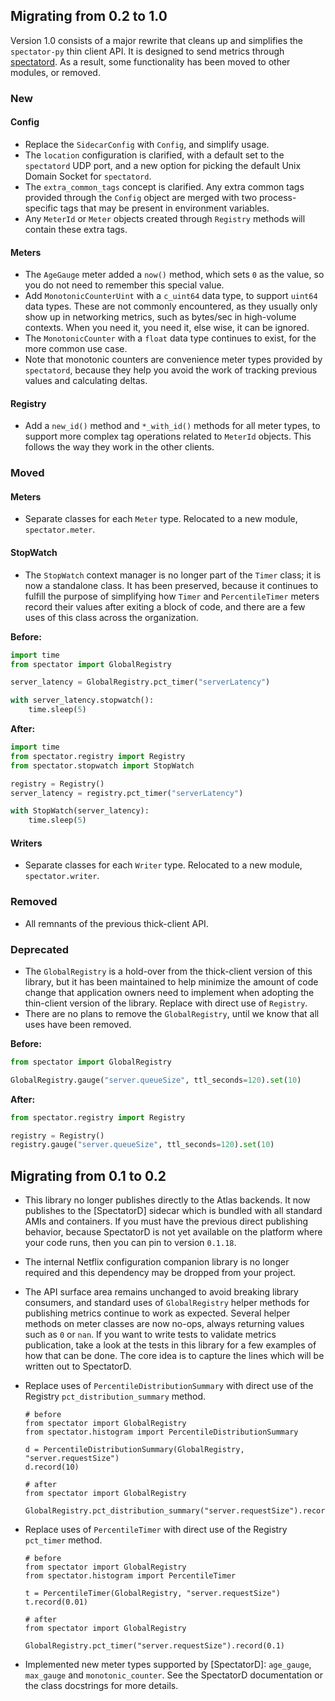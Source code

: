 ## Migrating from 0.2 to 1.0

Version 1.0 consists of a major rewrite that cleans up and simplifies the `spectator-py` thin client
API. It is designed to send metrics through [spectatord](https://github.com/Netflix-Skunkworks/spectatord).
As a result, some functionality has been moved to other modules, or removed.

### New

#### Config

* Replace the `SidecarConfig` with `Config`, and simplify usage.
* The `location` configuration is clarified, with a default set to the `spectatord` UDP port, and a
new option for picking the default Unix Domain Socket for `spectatord`.
* The `extra_common_tags` concept is clarified. Any extra common tags provided through the `Config`
object are merged with two process-specific tags that may be present in environment variables.
* Any `MeterId` or `Meter` objects created through `Registry` methods will contain these extra tags.

#### Meters

* The `AgeGauge` meter added a `now()` method, which sets `0` as the value, so you do not need to
remember this special value.
* Add `MonotonicCounterUint` with a `c_uint64` data type, to support `uint64` data types. These are
not commonly encountered, as they usually only show up in networking metrics, such as bytes/sec in
high-volume contexts. When you need it, you need it, else wise, it can be ignored.
* The `MonotonicCounter` with a `float` data type continues to exist, for the more common use case.
* Note that monotonic counters are convenience meter types provided by `spectatord`, because they
help you avoid the work of tracking previous values and calculating deltas.

#### Registry

* Add a `new_id()` method and `*_with_id()` methods for all meter types, to support more complex
tag operations related to `MeterId` objects. This follows the way they work in the other clients.

### Moved

#### Meters

* Separate classes for each `Meter` type. Relocated to a new module, `spectator.meter`.

#### StopWatch

* The `StopWatch` context manager is no longer part of the `Timer` class; it is now a standalone
class. It has been preserved, because it continues to fulfill the purpose of simplifying how `Timer`
and `PercentileTimer` meters record their values after exiting a block of code, and there are a few
uses of this class across the organization.

**Before:**

```python
import time
from spectator import GlobalRegistry

server_latency = GlobalRegistry.pct_timer("serverLatency")

with server_latency.stopwatch():
    time.sleep(5)
```

**After:**

```python
import time
from spectator.registry import Registry
from spectator.stopwatch import StopWatch

registry = Registry()
server_latency = registry.pct_timer("serverLatency")

with StopWatch(server_latency):
    time.sleep(5)
```

#### Writers

* Separate classes for each `Writer` type. Relocated to a new module, `spectator.writer`.

### Removed

* All remnants of the previous thick-client API.

### Deprecated

* The `GlobalRegistry` is a hold-over from the thick-client version of this library, but it has been
maintained to help minimize the amount of code change that application owners need to implement
when adopting the thin-client version of the library. Replace with direct use of `Registry`.
* There are no plans to remove the `GlobalRegistry`, until we know that all uses have been removed.

**Before:**

```python
from spectator import GlobalRegistry

GlobalRegistry.gauge("server.queueSize", ttl_seconds=120).set(10)
```

**After:**

```python
from spectator.registry import Registry

registry = Registry()
registry.gauge("server.queueSize", ttl_seconds=120).set(10)
```

## Migrating from 0.1 to 0.2

* This library no longer publishes directly to the Atlas backends. It now publishes to the
[SpectatorD] sidecar which is bundled with all standard AMIs and containers. If you must
have the previous direct publishing behavior, because SpectatorD is not yet available on the
platform where your code runs, then you can pin to version `0.1.18`.
* The internal Netflix configuration companion library is no longer required and this dependency
may be dropped from your project.
* The API surface area remains unchanged to avoid breaking library consumers, and standard uses of
`GlobalRegistry` helper methods for publishing metrics continue to work as expected. Several helper
methods on meter classes are now no-ops, always returning values such as `0` or `nan`. If you want
to write tests to validate metrics publication, take a look at the tests in this library for a few
examples of how that can be done. The core idea is to capture the lines which will be written out
to SpectatorD.
* Replace uses of `PercentileDistributionSummary` with direct use of the Registry
`pct_distribution_summary` method.

    ```
    # before
    from spectator import GlobalRegistry
    from spectator.histogram import PercentileDistributionSummary
    
    d = PercentileDistributionSummary(GlobalRegistry, "server.requestSize")
    d.record(10)
    ```

    ```
    # after
    from spectator import GlobalRegistry
    
    GlobalRegistry.pct_distribution_summary("server.requestSize").record(10)
    ```

* Replace uses of `PercentileTimer` with direct use of the Registry `pct_timer` method.

    ```
    # before
    from spectator import GlobalRegistry
    from spectator.histogram import PercentileTimer
    
    t = PercentileTimer(GlobalRegistry, "server.requestSize")
    t.record(0.01)
    ```
    
    ```
    # after
    from spectator import GlobalRegistry
    
    GlobalRegistry.pct_timer("server.requestSize").record(0.1)
    ```

* Implemented new meter types supported by [SpectatorD]: `age_gauge`, `max_gauge` and
`monotonic_counter`. See the SpectatorD documentation or the class docstrings for
more details.
